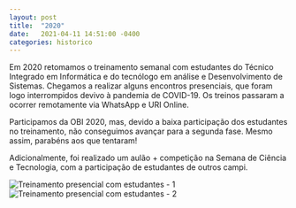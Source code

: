 ```yaml
---
layout: post
title:  "2020"
date:   2021-04-11 14:51:00 -0400
categories: historico
---
```


Em 2020 retomamos o treinamento semanal com estudantes do Técnico Integrado em Informática e do tecnólogo em análise e Desenvolvimento de Sistemas. Chegamos a realizar alguns encontros presenciais, que foram logo interrompidos devivo à pandemia de COVID-19. Os treinos passaram a ocorrer remotamente via WhatsApp e URI Online.

Participamos da OBI 2020, mas, devido a baixa participação dos estudantes no treinamento, não conseguimos avançar para a segunda fase. Mesmo assim, parabéns aos que tentaram!

Adicionalmente, foi realizado um aulão + competição na Semana de Ciência e Tecnologia, com a participação de estudantes de outros campi.

![Treinamento presencial com estudantes - 1][treinamento1]
![Treinamento presencial com estudantes - 2][treinamento2]

[treinamento1]: {{site.baseurl}}/assets/img/treinamento_2020.jpg "Treinamento presencial com estudantes - 1"
[treinamento2]: {{site.baseurl}}/assets/img/treinamento_2020_2.jpg "Treinamento presencial com estudantes - 2"
